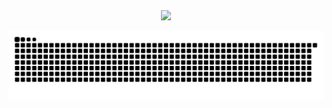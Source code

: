 <div style="text-align: center;">
  <div>
    <img src="https://cdn.jsdelivr.net/gh/cuikeyao/cdn/static/gif/coding.gif"/>
  </div>
</div>

![亮色](https://raw.githubusercontent.com/cuikeyao/cuikeyao/output/github-contribution-grid-snake.svg)
  
